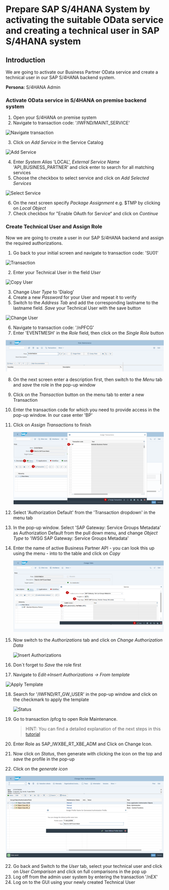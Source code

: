 # Prepare SAP S/4HANA System by activating the suitable OData service and creating a technical user in SAP S/4HANA system 

## Introduction

We are going to activate our Business Partner OData service and create a technical user in our SAP S/4HANA backend system.

**Persona:** S/4HANA Admin

### Activate OData service in S/4HANA on premise backend system

1.	Open your S/4HANA on premise system
2.	Navigate to transaction code: '/IWFND/MAINT_SERVICE'

   ![Navigate transaction](./images/configure-oData-Service-1.png)

3.	Click on *Add Service* in the Service Catalog

   ![Add Service](./images/configure-oData-Service-2.png)

4.	Enter *System Alias* 'LOCAL',  *External Service Name* 'API_BUSINESS_PARTNER' and click enter to search for all matching services
5.	Choose the checkbox to select service and click on *Add Selected Services*

   ![Select Service](./images/configure-odata-Service-3.png)
   
6.	On the next screen specify *Package Assignment* e.g. $TMP by clicking on *Local Object*
7.	Check checkbox for "Enable OAuth for Service“ and click on *Continue*

   
### Create Technical User and Assign Role

Now we are going to create a user in our SAP S/4HANA backend and assign the required authorizations. 

1.	Go back to your initial screen and navigate to transaction code: 'SU01'

   ![Transaction](./images/configure-oData-Service-5.png)
   
2.	Enter your Technical User in the field *User*

   ![Copy User](./images/configure-oData-Service-6.png)
   
3.	Change *User Type* to 'Dialog'
4.	Create a new *Password* for your User and repeat it to verify
6.	Switch to the *Address Tab* and add the corresponding lastname to the lastname field. *Save* your Technical User with the save button

   ![Change User](./images/configure-oData-Service-7.png)

6.	Navigate to transaction code: '/nPFCG'
7.	Enter 'EVENTMESH' in the *Role* field, then click on the *Single Role* button

 ![Assign Transaction](./images/configure-oData-Service-8.png)

8.	On the next screen enter a description first, then switch to the *Menu* tab and *save* the role in the pop-up window
9.	Click on the *Transaction* button on the menu tab to enter a new Transaction
10.	Enter the transaction code for which you need to provide access in the pop-up window. In our case enter 'BP'
11.	Click on *Assign Transactions* to finish

     ![Business Partner](./images/configure-oData-Service-9.png)
   
12.	Select 'Authorization Default' from the 'Transaction dropdown' in the menu tab
13.	In the pop-up window. Select 'SAP Gateway: Service Groups Metadata' as Authorization Default from the pull down menu, and change *Object Type* to 'IWSG SAP Gateway: Service Groups Metadata'
14.	 Enter the name of active Business Partner API - you can look this up using the menu - into to the table and click on *Copy*
   
      ![Change Authorizations](./images/configure-oData-Service-10.png)
   
15.	Now switch to the *Authorizations* tab and click on *Change Authorization Data* 

    ![Insert Authorizations](./images/configure-oData-Service-12.png)
   
16.	Don´t forget to *Save* the role first
17.	Navigate to *Edit->Insert Authorizations -> From template*

![Apply Template](./images/configure-oData-Service-14.png)

18.	Search for '/IWFND/RT_GW_USER' in the pop-up window and click on the checkmark to apply the template

      ![Status](./images/configure-oData-Service-15.png)

19.	Go to transaction /pfcg to open Role Maintenance. 
      > HINT: You can find a detailed explanation of the next steps in this [tutorial](https://pages.github.tools.sap/CPES/CPAppDevelopment-dev/S4HANA_event_setup_2020/)
   
20.	Enter Role as SAP_IWXBE_RT_XBE_ADM and Click on Change Icon.
22.	Now click on *Status*, then generate with clicking the icon on the top and *save* the profile in the pop-up
23.	Click on the *generate icon*

   ![Generate Icon](./images/configure-oData-Service-16.png)
   
22.	Go back and Switch to the *User* tab, select your technical user and click on *User Comparison* and click on full comparisons in the pop up   
23.	Log off from the admin user system by entering the transaction '/nEX'
24.	Log on to the GUI using your newly created Technical User

